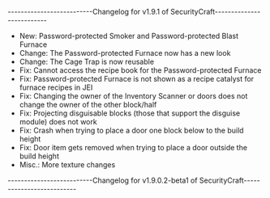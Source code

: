 --------------------------Changelog for v1.9.1 of SecurityCraft--------------------------

- New: Password-protected Smoker and Password-protected Blast Furnace
- Change: The Password-protected Furnace now has a new look
- Change: The Cage Trap is now reusable
- Fix: Cannot access the recipe book for the Password-protected Furnace
- Fix: Password-protected Furnace is not shown as a recipe catalyst for furnace recipes in JEI
- Fix: Changing the owner of the Inventory Scanner or doors does not change the owner of the other block/half
- Fix: Projecting disguisable blocks (those that support the disguise module) does not work
- Fix: Crash when trying to place a door one block below to the build height
- Fix: Door item gets removed when trying to place a door outside the build height
- Misc.: More texture changes

--------------------------Changelog for v1.9.0.2-beta1 of SecurityCraft--------------------------
